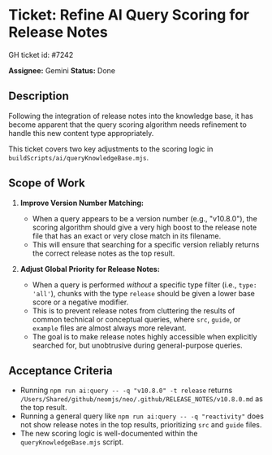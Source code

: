 # Ticket: Refine AI Query Scoring for Release Notes

GH ticket id: #7242

**Assignee:** Gemini
**Status:** Done

## Description

Following the integration of release notes into the knowledge base, it has become apparent that the query scoring algorithm needs refinement to handle this new content type appropriately.

This ticket covers two key adjustments to the scoring logic in `buildScripts/ai/queryKnowledgeBase.mjs`.

## Scope of Work

1.  **Improve Version Number Matching:**
    -   When a query appears to be a version number (e.g., "v10.8.0"), the scoring algorithm should give a very high boost to the release note file that has an exact or very close match in its filename.
    -   This will ensure that searching for a specific version reliably returns the correct release notes as the top result.

2.  **Adjust Global Priority for Release Notes:**
    -   When a query is performed *without* a specific type filter (i.e., `type: 'all'`), chunks with the type `release` should be given a lower base score or a negative modifier.
    -   This is to prevent release notes from cluttering the results of common technical or conceptual queries, where `src`, `guide`, or `example` files are almost always more relevant.
    -   The goal is to make release notes highly accessible when explicitly searched for, but unobtrusive during general-purpose queries.

## Acceptance Criteria

-   Running `npm run ai:query -- -q "v10.8.0" -t release` returns `/Users/Shared/github/neomjs/neo/.github/RELEASE_NOTES/v10.8.0.md` as the top result.
-   Running a general query like `npm run ai:query -- -q "reactivity"` does not show release notes in the top results, prioritizing `src` and `guide` files.
-   The new scoring logic is well-documented within the `queryKnowledgeBase.mjs` script.
